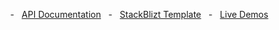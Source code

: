 &nbsp;&nbsp;&nbsp;&nbsp;&nbsp;&nbsp;&nbsp;&nbsp;&nbsp;&nbsp;&nbsp;&nbsp;&nbsp;&nbsp;&nbsp;&nbsp;&nbsp;&nbsp; -&nbsp;&nbsp;&nbsp;[API Documentation](https://github.com/angular/flex-layout/wiki/API-Documentation)&nbsp;&nbsp;&nbsp;-&nbsp;&nbsp;&nbsp;[StackBlizt Template](https://stackblitz.com/edit/angular-flex-layout-seed)&nbsp;&nbsp;&nbsp;-&nbsp;&nbsp;&nbsp;[Live Demos](https://tburleson-layouts-demos.firebaseapp.com/)